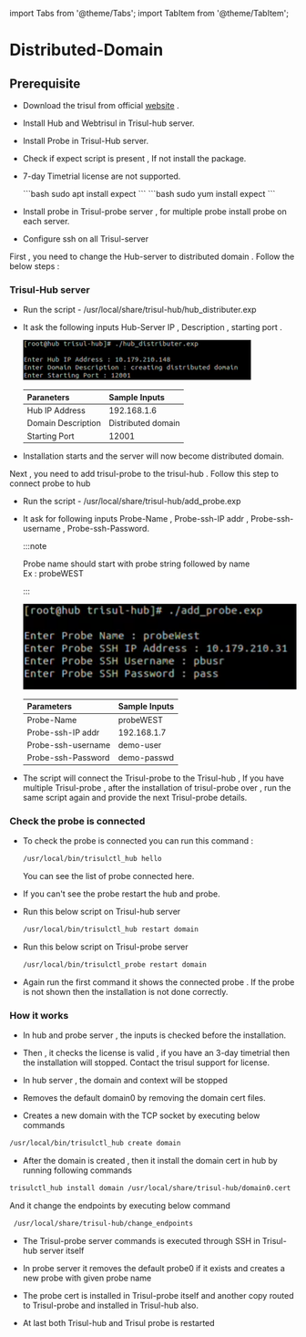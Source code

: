 import Tabs from '@theme/Tabs';
import TabItem from '@theme/TabItem';


# Distributed-Domain
## Prerequisite

- Download the trisul from official [website](https://www.trisul.org/get-started/) .

- Install Hub and Webtrisul in Trisul-hub server.

- Install Probe in Trisul-Hub server.

- Check if expect script is present , If not install the package.

- 7-day Timetrial license are not supported.

  <Tabs className="unique-tabs">
    <TabItem value="UBUNTU"  default>
      ```bash
      sudo apt install expect
      ```
    </TabItem>
    <TabItem value="RHEL" >
      ```bash
      sudo yum install expect
      ```
    </TabItem>
  </Tabs>

- Install probe in Trisul-probe server , for multiple probe install probe on each server.

- Configure ssh on all Trisul-server

First , you need to change the Hub-server  to distributed domain . Follow the below steps :


### Trisul-Hub server

- Run the script   -    /usr/local/share/trisul-hub/hub_distributer.exp

- It ask the following inputs Hub-Server IP , Description ,  starting port .
  
  ![](./images/hub_distributor_inputs.png)
  
  | Paraneters         | Sample Inputs      |
  | ------------------ | ------------------ |
  | Hub IP Address     | 192.168.1.6        |
  | Domain Description | Distributed domain |
  | Starting Port      | 12001              |

- Installation starts and the server will now become distributed domain.

Next , you need to add  trisul-probe to the trisul-hub . Follow this step to connect probe to hub


- Run the script - /usr/local/share/trisul-hub/add_probe.exp

- It ask for following inputs Probe-Name , Probe-ssh-IP addr , Probe-ssh-username , Probe-ssh-Password.
  
  :::note
  
  Probe name should start with probe string followed by name <br/> Ex : probeWEST
  
  :::
  
  ![](./images/add_probe_inputs.png)
  
  | Parameters         | Sample Inputs |
  | ------------------ | ------------- |
  | Probe-Name         | probeWEST     |
  | Probe-ssh-IP addr  | 192.168.1.7   |
  | Probe-ssh-username | demo-user     |
  | Probe-ssh-Password | demo-passwd   |

- The script will connect the Trisul-probe to the Trisul-hub , If you have multiple Trisul-probe , after the installation of trisul-probe over , run the same script again and provide the next Trisul-probe details.

### Check the probe is connected

- To check the probe is connected you can run this command :
  
  ```bash
  /usr/local/bin/trisulctl_hub hello
  ```
  
  You can see the list of probe connected here.

- If you can't see the probe restart the hub and probe.

- Run this below script on Trisul-hub server
  
  ```bash
  /usr/local/bin/trisulctl_hub restart domain
  ```

- Run this below script on Trisul-probe server
  
  ```bash
  /usr/local/bin/trisulctl_probe restart domain
  ```

- Again run the first command it shows the connected probe . If the probe is not shown then the installation is not done correctly.

### How it works

- In hub and probe server , the inputs is checked before the installation.

- Then , it checks the license is valid , if you have an 3-day timetrial then the installation will stopped. Contact the trisul support for license.

- In hub server , the domain and context will be stopped

- Removes the default domain0 by removing the domain cert files.

- Creates a new domain with the TCP socket by executing below commands 

```bash
/usr/local/bin/trisulctl_hub create domain
```

- After the domain is created , then it install the domain cert in hub by running following commands

```bash
trisulctl_hub install domain /usr/local/share/trisul-hub/domain0.cert 
```

And it change the endpoints by executing below command 

```bash
 /usr/local/share/trisul-hub/change_endpoints 
```

- The Trisul-probe server commands is executed through SSH in Trisul-hub server itself

- In probe server it removes the default probe0 if it exists and creates a new probe with given probe name

- The probe cert is installed in Trisul-probe itself and another copy routed to Trisul-probe and installed in Trisul-hub also.

- At last both Trisul-hub and Trisul probe is restarted 
